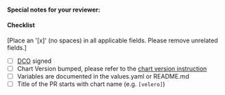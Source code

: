 #### Special notes for your reviewer:

#### Checklist
[Place an '[x]' (no spaces) in all applicable fields. Please remove unrelated fields.]
- [ ] [DCO](https://github.com/helm/charts/blob/master/CONTRIBUTING.md#sign-your-work) signed
- [ ] Chart Version bumped, please refer to the [chart version instruction](../RELEASE-INSTRUCT.md#guidelines)
- [ ] Variables are documented in the values.yaml or README.md
- [ ] Title of the PR starts with chart name (e.g. `[velero]`)
